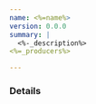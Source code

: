 ```yaml
---
name: <%=name%>
version: 0.0.0
summary: |
  <%-_description%>
<%=_producers%>

---
```


### Details

<NodeGraph title="Consumer / Producer Diagram" />

<Schema />
